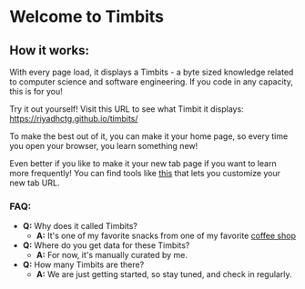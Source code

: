 # Welcome to Timbits

## How it works:
With every page load, it displays a Timbits - a byte sized knowledge related to computer science and software engineering. If you code in any capacity, this is for you!

Try it out yourself! Visit this URL to see what Timbit it displays: https://riyadhctg.github.io/timbits/

To make the best out of it, you can make it your home page, so every time you open your browser, you learn something new!

Even better if you like to make it your new tab page if you want to learn more frequently! You can find tools like [this](https://chrome.google.com/webstore/detail/new-tab-redirect/icpgjfneehieebagbmdbhnlpiopdcmna/related?hl=en) that lets you customize your new tab URL.


### FAQ:
* **Q:** Why does it called Timbits?
  * **A:** It's one of my favorite snacks from one of my favorite [coffee shop](https://company.timhortons.com/us/en/menu/timbits.php)
* **Q:** Where do you get data for these Timbits?
  * **A:** For now, it's manually curated by me.
* **Q:** How many Timbits are there?
  * **A:** We are just getting started, so stay tuned, and check in regularly.
